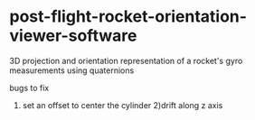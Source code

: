 # post-flight-rocket-orientation-viewer-software
  3D projection and orientation representation of a rocket's gyro measurements using quaternions
  
  bugs to fix 
  

1) set an offset to center the cylinder 
2)drift along z axis 


